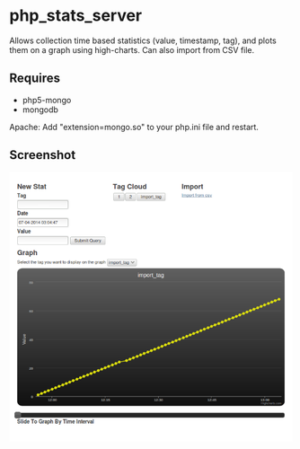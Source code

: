 
php_stats_server
===============================

Allows collection time based statistics (value, timestamp, tag), and plots them
on a graph using high-charts. Can also import from CSV file.

Requires
-------------------------------

* php5-mongo
* mongodb

Apache: Add "extension=mongo.so" to your php.ini file and restart. 

Screenshot
-------------------------------

![Screenshot of server](/screenshot.png "Screenshot")